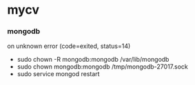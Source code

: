 # mycv

### mongodb
on unknown error (code=exited, status=14)
- sudo chown -R mongodb:mongodb /var/lib/mongodb
- sudo chown mongodb:mongodb /tmp/mongodb-27017.sock
- sudo service mongod restart
